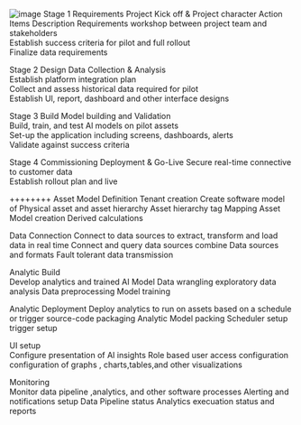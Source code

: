 ![image](https://github.com/user-attachments/assets/594028de-dedd-4dd2-bf49-f1cfa188b257)
Stage 1 Requirements	Project Kick off & Project character	Action Items	Description	
		Requirements workshop between project team and stakeholders		
		Establish success criteria for pilot and full rollout		
		Finalize data requirements 		
				
Stage 2 Design	Data Collection & Analysis			
		Establish platform integration plan		
		Collect and assess historical data required for pilot		
		Establish Ul, report, dashboard and other interface designs		
				
Stage 3 Build	Model building and Validation			
		Build, train, and test Al models on pilot assets		
		Set-up the application including screens, dashboards, alerts		
		Validate against success criteria		
				
Stage 4 Commissioning	Deployment & Go-Live 	Secure real-time connective to customer data		
		Establish rollout plan and  live		

++++++++
Asset Model Definition	Tenant creation
Create software model of  Physical asset and asset hierarchy	Asset hierarchy
	tag Mapping
	Asset Model creation
	Derived calculations
	
Data Connection	
Connect to data sources to extract, transform and load data in real time 	Connect and query data sources
	combine Data sources and formats
	Fault tolerant data transmission
	
Analytic Build	
Develop analytics and trained AI Model	Data wrangling
	exploratory data analysis
	Data preprocessing
	Model training
	
Analytic Deployment	
Deploy analytics to run on assets based on a schedule or trigger	source-code packaging
	Analytic Model packing
	Scheduler setup
	trigger setup
	
UI setup	
Configure presentation of AI insights	Role based user access configuration
	configuration of graphs , charts,tables,and other visualizations
	
Monitoring	
Monitor data pipeline ,analytics, and other software processes	Alerting and notifications setup
	Data Pipeline status
	Analytics execuation status and reports

